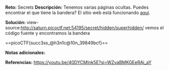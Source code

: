 **Reto:** 
Secrets
**Descripción:**
Tenemos varias páginas ocultas. Puedes encontrar el que tiene la bandera? El sitio web está funcionando [aquí](http://saturn.picoctf.net:54195/).

**Solución:**
view-source:http://saturn.picoctf.net:54195/secret/hidden/superhidden/
vemos el código fuente y encontramos la bandera 

==picoCTF{succ3ss_@h3n1c@10n_39849bcf}==

**Notas adicionales:**

**Referencias:** 
https://youtu.be/40DYCMInk5E?si=WZvaBMKGEeRAj_aY
